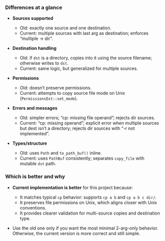 ### Differences at a glance

- **Sources supported**
  - Old: exactly one source and one destination.
  - Current: multiple sources with last arg as destination; enforces “multiple -> dir”.

- **Destination handling**
  - Old: if `dst` is a directory, copies into it using the source filename; otherwise writes to `dst`.
  - Current: same logic, but generalized for multiple sources.

- **Permissions**
  - Old: doesn’t preserve permissions.
  - Current: attempts to copy source file mode on Unix (`PermissionsExt::set_mode`).

- **Errors and messages**
  - Old: simpler errors; “cp: missing file operand”; rejects dir sources.
  - Current: “cp: missing operand”; explicit error when multiple sources but dest isn’t a directory; rejects dir sources with “-r not implemented”.

- **Types/structure**
  - Old: uses `Path` and `to_path_buf()` inline.
  - Current: uses `PathBuf` consistently; separates `copy_file` with mutable `dst` path.

### Which is better and why

- **Current implementation is better** for this project because:
  - It matches typical `cp` behavior: supports `cp a b` and `cp a b c dir/`.
  - It preserves file permissions on Unix, which aligns closer with Unix conventions.
  - It provides clearer validation for multi-source copies and destination type.

- Use the old one only if you want the most minimal 2-arg-only behavior. Otherwise, the current version is more correct and still simple.
